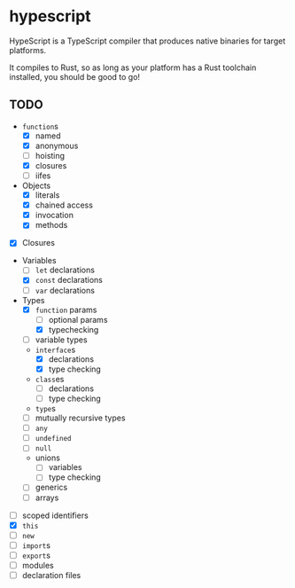 # hypescript

HypeScript is a TypeScript compiler that produces native binaries for target platforms.

It compiles to Rust, so as long as your platform has a Rust toolchain installed, you should be good to go!

## TODO

- `function`s
    - [x] named
    - [x] anonymous
    - [ ] hoisting
    - [x] closures
    - [ ] iifes
- Objects
    - [x] literals
    - [x] chained access
    - [x] invocation
    - [x] methods
- [x] Closures
- Variables
    - [ ] `let` declarations
    - [x] `const` declarations
    - [ ] `var` declarations
- Types
    - [x] `function` params
        - [ ] optional params
        - [x] typechecking
    - [ ] variable types
    - `interface`s
        - [x] declarations
        - [x] type checking
    - `class`es
        - [ ] declarations
        - [ ] type checking
    - `type`s
    - [ ] mutually recursive types
    - [ ] `any`
    - [ ] `undefined`
    - [ ] `null`
    - unions
        - [ ] variables
        - [ ] type checking
    - [ ] generics
    - [ ] arrays
- [ ] scoped identifiers
- [x] `this`
- [ ] `new`
- [ ] `import`s
- [ ] `export`s
- [ ] modules
- [ ] declaration files